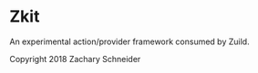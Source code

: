 Zkit
====

An experimental action/provider framework consumed by Zuild.

Copyright 2018 Zachary Schneider